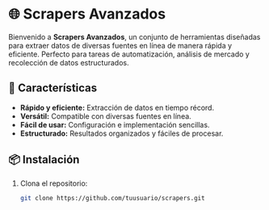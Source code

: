 # 🌐 Scrapers Avanzados  

Bienvenido a **Scrapers Avanzados**, un conjunto de herramientas diseñadas para extraer datos de diversas fuentes en línea de manera rápida y eficiente. Perfecto para tareas de automatización, análisis de mercado y recolección de datos estructurados.  

## 🚀 Características  
- **Rápido y eficiente:** Extracción de datos en tiempo récord.  
- **Versátil:** Compatible con diversas fuentes en línea.  
- **Fácil de usar:** Configuración e implementación sencillas.  
- **Estructurado:** Resultados organizados y fáciles de procesar.  

## 📦 Instalación  
1. Clona el repositorio:  
   ```bash
   git clone https://github.com/tuusuario/scrapers.git
